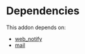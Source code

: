 # Dependencies

This addon depends on:

- [web_notify](https://github.com/bringout/oca-technical)
- [mail](https://github.com/bringout/oca-ocb-core/tree/5d1ce43101a4d83b4ac660942e4a7a462823262f/odoo-bringout-oca-ocb-mail)
